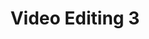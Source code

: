 ---
#preview
title: Video Editing 3
image: https://cdn.dribbble.com/userupload/12352828/file/original-b0845b52e6cc925440b7919abff9471b.mp4
category: Video Editing
category_slug: video-editing
#portfolio image size for masonry layout: horizontal, vertical, square
masonrySize: horizontal
youtubeId: UOS-koYsywQ

#full details
description:
  title: Description
  content: "
      <p>Perferendis modi tempora, minus facere! Animi ipsam explicabo beatae soluta qui repellat minus perspiciatis placeat doloribus praesentium laborum debitis error sed ex nisi, ipsum ad obcaecati assumenda ut recusandae. Vero, voluptate, magni unde accusantium vel ducimus expedita!</p>
  "
  button:
    label: Read More
    link: https://www.behance.net/gallery/83236527/VIE

details:
  title: Project details
  items:
    - label: Order Date
      value: 24.01.2024

    - label: Final Date
      value: 12.02.2024

    - label: Status
      value: Completed

    - label: Client
      value: Envato Market

    - label: Location
      value: Ukraine, Lviv

carousel:
  - image: /img/works/thumbnail/1.jpg
    alt: image

  - image: /img/works/thumbnail/7.jpg
    alt: image

  - image: /img/works/thumbnail/4.jpg
    alt: image

  - image: /img/works/thumbnail/5.jpg
    alt: image

  - image: /img/works/thumbnail/3.jpg
    alt: image
---